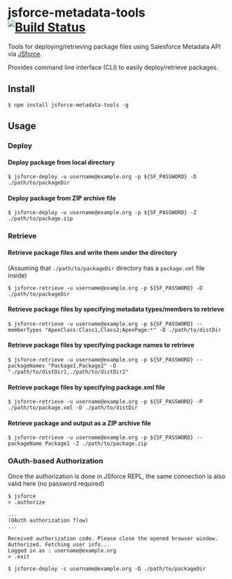 # jsforce-metadata-tools [![Build Status](https://travis-ci.org/jsforce/jsforce-metadata-tools.svg)](https://travis-ci.org/jsforce/jsforce-metadata-tools)

Tools for deploying/retrieving package files using Salesforce Metadata API via [JSforce](https://jsforce.github.io/).

Provides command line interface (CLI) to easily deploy/retrieve packages.


## Install

```
$ npm install jsforce-metadata-tools -g
```

## Usage

### Deploy

#### Deploy package from local directory

```
$ jsforce-deploy -u username@example.org -p ${SF_PASSWORD} -D ./path/to/packageDir
```

#### Deploy package from ZIP archive file

```
$ jsforce-deploy -u username@example.org -p ${SF_PASSWORD} -Z ./path/to/package.zip
```

### Retrieve

#### Retrieve package files and write them under the directory

(Assuming that `./path/to/packageDir` directory has a `package.xml` file inside)
```
$ jsforce-retrieve -u username@example.org -p ${SF_PASSWORD} -D ./path/to/packageDir
```

#### Retrieve package files by specifying metadata types/members to retrieve

```
$ jsforce-retrieve -u username@example.org -p ${SF_PASSWORD} --memberTypes "ApexClass:Class1,Class2;ApexPage:*" -D ./path/to/distDir
```

#### Retrieve package files by specifying package names to retrieve

```
$ jsforce-retrieve -u username@example.org -p ${SF_PASSWORD} --packageNames "Package1,Package2" -D "./path/to/distDir1,./path/to/distDir2"
```

#### Retrieve package files by specifying package.xml file

```
$ jsforce-retrieve -u username@example.org -p ${SF_PASSWORD} -P ./path/to/package.xml -D ./path/to/distDir
```

#### Retrieve package and output as a ZIP archive file 

```
$ jsforce-retrieve -u username@example.org -p ${SF_PASSWORD} --packageName Package1 -Z ./path/to/package.zip
```


### OAuth-based Authorization

Once the authorization is done in JSforce REPL, the same connection is also valid here (no password required)

```
$ jsforce
> .authorize

...
(OAuth authorization flow)
...

Received authorization code. Please close the opened browser window.
Authorized. Fetching user info...
Logged in as : username@example.org
> .exit

$ jsforce-deploy -c username@example.org -D ./path/to/packageDir
```


